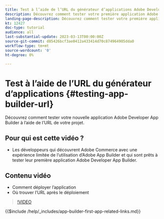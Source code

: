 ```yaml
---
title: Test à l’aide de l’URL du générateur d’applications Adobe Developer
description: Découvrez comment tester votre première application Adobe Developer App Builder à partir de l’URL App Builder fournie pour votre projet.
landing-page-description: Découvrez comment tester votre première application Adobe Developer App Builder à partir de l’URL fournie par votre projet.
kt: 12427
doc-type: tutorial
audience: all
last-substantial-update: 2023-03-13T00:00:00Z
source-git-commit: d85426bcf3ae0412a433414d70c874964905dda0
workflow-type: tm+mt
source-wordcount: '0'
ht-degree: 0%

---
```



# Test à l’aide de l’URL du générateur d’applications {#testing-app-builder-url}

Découvrez comment tester votre nouvelle application Adobe Developer App Builder à l’aide de l’URL de votre projet.

## Pour qui est cette vidéo ?

* Les développeurs qui découvrent Adobe Commerce avec une expérience limitée de l’utilisation d’Adobe App Builder et qui sont prêts à tester leur première application Adobe Developer App Builder.

## Contenu vidéo

* Comment déployer l’application
* Où trouver l’URL après le déploiement

>[!VIDEO](https://video.tv.adobe.com/v/3416664?quality=12&learn=on)

{{$include /help/_includes/app-builder-first-app-related-links.md}}
